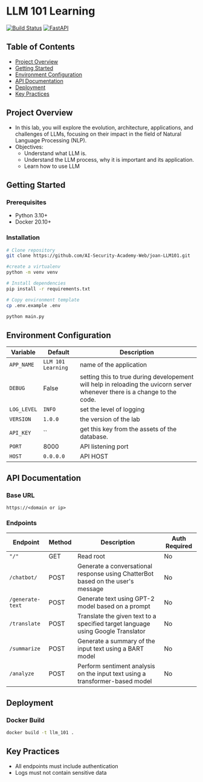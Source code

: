 # LLM 101 Learning

[![Build Status](https://img.shields.io/badge/version-1.0.0-blue)]()
[![FastAPI](https://img.shields.io/badge/FastAPI-0.68+-green)](https://fastapi.tiangolo.com/)

## Table of Contents
- [Project Overview](#project-overview)
- [Getting Started](#getting-started)
- [Environment Configuration](#environment-configuration)
- [API Documentation](#api-documentation)
- [Deployment](#deployment)
- [Key Practices](#key-practices)

## Project Overview
- In this lab, you will explore the evolution, architecture, applications, and challenges of LLMs, focusing on their impact in the field of Natural Language Processing (NLP).
- Objectives:
  - Understand what LLM is.
  - Understand the LLM process, why it is important and its application.
  - Learn how to use LLM

## Getting Started

### Prerequisites
- Python 3.10+
- Docker 20.10+

### Installation
```bash
# Clone repository
git clone https://github.com/AI-Security-Academy-Web/joan-LLM101.git

#create a virtualenv 
python -m venv venv

# Install dependencies
pip install -r requirements.txt

# Copy environment template
cp .env.example .env

python main.py


```

## Environment Configuration

| Variable | Default | Description |
|----------|---------|-------------|
| `APP_NAME` | `LLM 101 Learning` | name of the application |
| `DEBUG` | False | setting this to true during developement will help in reloading the uvicorn server whenever there is a change to the code.  |
| `LOG_LEVEL` | `INFO` | set the level of logging |
| `VERSION` | `1.0.0` | the version of the lab |
| `API_KEY` | `` | get this key from the assets of the database. |
| `PORT` | 8000 | API listening port |
| `HOST` | `0.0.0.0`| API HOST |

## API Documentation
### Base URL
`https://<domain or ip>`

### Endpoints
| Endpoint | Method | Description | Auth Required |
|----------|--------|-------------|---------------|
| `"/"` | GET | Read root | No |
| `/chatbot/` | POST | Generate a conversational response using ChatterBot based on the user's message | No |
| `/generate-text` | POST | Generate text using GPT-2 model based on a prompt | No |
| `/translate` | POST | Translate the given text to a specified target language using Google Translator | No |
| `/summarize` | POST | Generate a summary of the input text using a BART model | No |
| `/analyze` | POST | Perform sentiment analysis on the input text using a transformer-based model | No |

## Deployment
### Docker Build

```bash
docker build -t llm_101 .
```
## Key Practices
- All endpoints must include authentication
- Logs must not contain sensitive data

